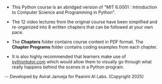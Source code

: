 - This Python course is an abridged version of "MIT 6.0001 : Introduction to Computer Science and Programming in Python". 

- The 12 video lectures from the original course have been simplified and re-organized into 8 written chapters that can be followed at your own pace.

- The **Chapters** folder contains course content in PDF format. The **Chapter Programs** folder contains coding examples from each chapter. 

- It is also highly recommended that learners make use of [pythontutor.com](https://pythontutor.com/python-compiler.html) which would allow them to visually go through what really happens behind the scenes in a Python program.

-- Developed by Aviral Janveja for Paanini AI Labs. (Copyright 2025)